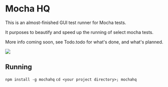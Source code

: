 # Mocha HQ

This is an almost-finished GUI test runner for Mocha tests.

It purposes to beautify and speed up the running of select mocha tests.

More info coming soon, see Todo.todo for what's done, and what's planned.

![](https://cloud.githubusercontent.com/assets/1227109/14565824/236e0e2c-02ea-11e6-933e-0a8e239187a1.png)

## Running

`npm install -g mochahq`
`cd <your project directory>; mochahq`
